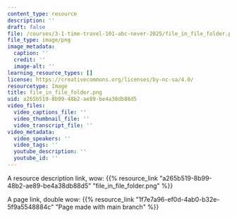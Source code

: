 ```yaml
---
content_type: resource
description: ''
draft: false
file: /courses/3-1-time-travel-101-abc-never-2025/file_in_file_folder.png
file_type: image/png
image_metadata:
  caption: ''
  credit: ''
  image-alt: ''
learning_resource_types: []
license: https://creativecommons.org/licenses/by-nc-sa/4.0/
resourcetype: Image
title: file_in_file_folder.png
uid: a265b519-8b99-48b2-ae89-be4a38db88d5
video_files:
  video_captions_file: ''
  video_thumbnail_file: ''
  video_transcript_file: ''
video_metadata:
  video_speakers: ''
  video_tags: ''
  youtube_description: ''
  youtube_id: ''
---
```

A resource description link, wow: {{% resource_link "a265b519-8b99-48b2-ae89-be4a38db88d5" "file_in_file_folder.png" %}}  
  
A page link, double wow: {{% resource_link "1f7e7a96-ef0d-4ab0-b32e-5f9a5548884c" "Page made with main branch" %}}